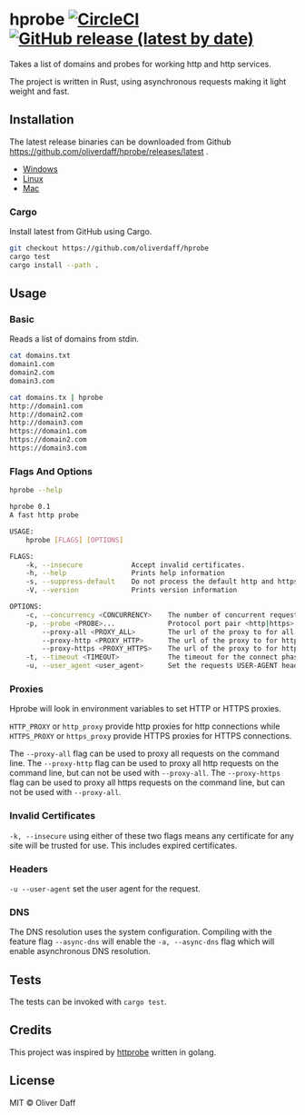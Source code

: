# hprobe [![CircleCI](https://circleci.com/gh/oliverdaff/hprobe.svg?style=shield)](https://circleci.com/gh/oliverdaff/hprobe) [![GitHub release (latest by date)](https://img.shields.io/github/v/release/oliverdaff/hprobe?style=plastic)](https://github.com/oliverdaff/hprobe/releases/latest)
Takes a list of domains and probes for working http and http services.

The project is written in Rust, using asynchronous requests making it light weight and fast.

## Installation
The latest release binaries can be downloaded from Github https://github.com/oliverdaff/hprobe/releases/latest .

*   [Windows](https://github.com/oliverdaff/hprobe/releases/download/v0.1.0/hprobe.exe)
*   [Linux](https://github.com/oliverdaff/hprobe/releases/download/v0.1.0/hprobe_amd64)
*   [Mac](https://github.com/oliverdaff/hprobe/releases/download/v0.1.0/hprobe_darwin)

### Cargo

Install latest from GitHub using Cargo.

```bash
git checkout https://github.com/oliverdaff/hprobe
cargo test 
cargo install --path .
```

## Usage

### Basic

Reads a list of domains from stdin.

```bash
cat domains.txt
domain1.com
domain2.com
domain3.com

cat domains.tx | hprobe
http://domain1.com
http://domain2.com
http://domain3.com
https://domain1.com
https://domain2.com
https://domain3.com
```

### Flags And Options
```bash
hprobe --help

hprobe 0.1
A fast http probe

USAGE:
    hprobe [FLAGS] [OPTIONS]

FLAGS:
    -k, --insecure            Accept invalid certificates.
    -h, --help                Prints help information
    -s, --suppress-default    Do not process the default http and https ports
    -V, --version             Prints version information

OPTIONS:
    -c, --concurrency <CONCURRENCY>    The number of concurrent requests [default: 20]
    -p, --probe <PROBE>...             Protocol port pair <http|https>:<port>
        --proxy-all <PROXY_ALL>        The url of the proxy to for all requests.
        --proxy-http <PROXY_HTTP>      The url of the proxy to for http requests.
        --proxy-https <PROXY_HTTPS>    The url of the proxy to for https requests.
    -t, --timeout <TIMEOUT>            The timeout for the connect phase (ms) [default: 1000]
    -u, --user_agent <user_agent>      Set the requests USER-AGENT header
```

### Proxies
Hprobe will look in environment variables to set HTTP or HTTPS proxies.

`HTTP_PROXY` or `http_proxy` provide http proxies for http connections while `HTTPS_PROXY` or `https_proxy` provide HTTPS proxies for HTTPS connections.

The `--proxy-all` flag can be used to proxy all requests on the command line.
The `--proxy-http` flag can be used to proxy all http requests on the command line, but can not be used with `--proxy-all`.
The `--proxy-https` flag can be used to proxy all https requests on the command line, but can not be used with `--proxy-all`.

### Invalid Certificates
`-k, --insecure` using either of these two flags means any certificate for any site will be trusted for use. This includes expired certificates.

### Headers
`-u --user-agent` set the user agent for the request.

### DNS
The DNS resolution uses the system configuration.  Compiling with the feature flag `--async-dns` will enable the
`-a, --async-dns` flag which will enable asynchronous DNS resolution.

## Tests
The tests can be invoked with `cargo test`.

## Credits
This project was inspired by [httprobe](https://github.com/tomnomnom/httprobe) written in golang.

## License
MIT © Oliver Daff